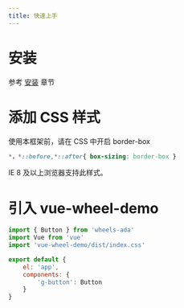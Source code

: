 ```yaml
---
title: 快速上手
---
```

# 安装

参考 [安装](/install/) 章节

# 添加 CSS 样式 

使用本框架前，请在 CSS 中开启 border-box
``` CSS
*，*::before,*::after{ box-sizing: border-box }
```
IE 8 及以上浏览器支持此样式。

# 引入 vue-wheel-demo

``` js
import { Button } from 'wheels-ada'
import Vue from 'vue'
import 'vue-wheel-demo/dist/index.css'

export default {
    el: 'app',
    components: {
        'g-button': Button
    }
}
```